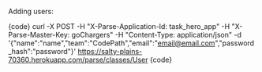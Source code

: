 Adding users:

{code}
curl -X POST -H "X-Parse-Application-Id: task_hero_app" -H "X-Parse-Master-Key: goChargers" -H "Content-Type: application/json" -d '{"name":"name","team":"CodePath","email":"email@email.com","password_hash":"password"}' https://salty-plains-70360.herokuapp.com/parse/classes/User
{code}

